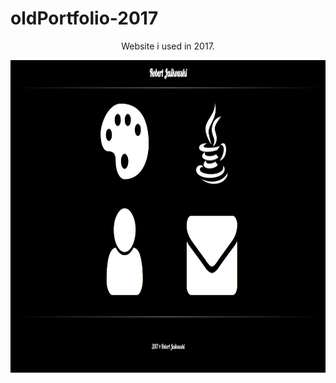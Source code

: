 # oldPortfolio-2017


<p style="text-align:center;"">Website i used in 2017.</p>

<img src="port1.PNG" height="500px">

